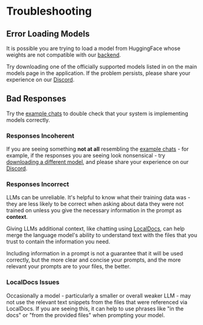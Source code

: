 # Troubleshooting

## Error Loading Models

It is possible you are trying to load a model from HuggingFace whose weights are not compatible with our [backend](https://github.com/nomic-ai/gpt4all/tree/main/gpt4all-bindings).

Try downloading one of the officially supported models listed in on the main models page in the application. If the problem persists, please share your experience on our [Discord](https://discord.com/channels/1076964370942267462).

## Bad Responses 

Try the [example chats](../gpt4all_desktop/chats.md) to double check that your system is implementing models correctly.

### Responses Incoherent

If you are seeing something **not at all** resembling the [example chats](../gpt4all_desktop/chats.md) - for example, if the responses you are seeing look nonsensical - try [downloading a different model](../gpt4all_desktop/models.md), and please share your experience on our [Discord](https://discord.com/channels/1076964370942267462).

### Responses Incorrect

LLMs can be unreliable. It's helpful to know what their training data was - they are less likely to be correct when asking about data they were not trained on unless you give the necessary information in the prompt as **context**.

Giving LLMs additional context, like chatting using [LocalDocs](../gpt4all_desktop/localdocs.md), can help merge the language model's ability to understand text with the files that you trust to contain the information you need. 

Including information in a prompt is not a guarantee that it will be used correctly, but the more clear and concise your prompts, and the more relevant your prompts are to your files, the better.

### LocalDocs Issues

Occasionally a model - particularly a smaller or overall weaker LLM - may not use the relevant text snippets from the files that were referenced via LocalDocs. If you are seeing this, it can help to use phrases like "in the docs" or "from the provided files" when prompting your model.
